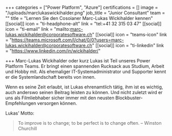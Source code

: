 +++
categories = ["Power Platform", "Azure"]
certifications = []
image = "/uploads/marclukaswickihalder.png"
job_title = "Junior Consultant"
team = ""
title = "Lernen Sie den Cosoianer Marc-Lukas Wickihalder kennen"
[[social]]
icon = "ti-headphone-alt"
link = "tel:+41 32 315 03 47"
[[social]]
icon = "ti-email"
link = "mailto:marc-lukas.wickihalder@corporatesoftware.ch"
[[social]]
icon = "teams-icon"
link = "https://teams.microsoft.com/l/chat/0/0?users=marc-lukas.wickihalder@corporatesoftware.ch"
[[social]]
icon = "ti-linkedin"
link = "https://www.linkedin.com/in/wickihalder/"

+++
Marc-Lukas Wickihalder oder kurz Lukas ist Teil unseres Power Platform Teams. Er bringt einen spannenden Rucksack aus Studium, Arbeit und Hobby mit. Als ehemaliger IT-Systemadministrator und Supporter kennt er die Systemlandschaft bereits von innen. 

Wenn es seine Zeit erlaubt, ist Lukas ehrenamtlich tätig, ihm ist es wichtig, auch anderswo seinen Beitrag leisten zu können. Und nicht zuletzt wird er uns als Filmliebhaber sicher immer mit den neusten Blockbuster-Empfehlungen versorgen können.

Lukas' Motto:

> To improve is to change; to be perfect is to change often. – Winston Churchill